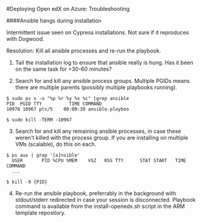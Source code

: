 #Deploying Open edX on Azure: Troubleshooting

####Ansible hangs during installation

Intermittent issue seen on Cypress installations. Not sure if it reproduces with Dogwood.

Resolution: Kill all ansible processes and re-run the playbook.

  1. Tail the installation log to ensure that ansible really is hung. Has it been on the same task for >30-60 minutes?
  
  2. Search for and kill any ansible process groups. Multiple PGIDs means there are multiple parents (possibly multiple playbooks running).
  
  ```
  $ sudo ps x -o "%p %r %y %x %c" |grep ansible
  PID  PGID TTY          TIME COMMAND
  10978 10967 pts/5    00:00:39 ansible-playboo
  
  $ sudo kill -TERM -10967
  ```
  
  3. Search for and kill any remaining ansible processes, in case these weren't killed with the process group. If you are installing on multiple VMs (scalable), do this on each.
  
  ```
  $ ps aux | grep '[a]nsible'
    USER       PID %CPU %MEM    VSZ   RSS TTY      STAT START   TIME COMMAND
    ...
    
  $ kill -9 {PID}
  ```
  
  4. Re-run the ansible playbook, preferrably in the background with stdout/stderr redirected in case your session is disconnected. Playbook command is available from the install-openedx.sh script in the ARM template repository.
